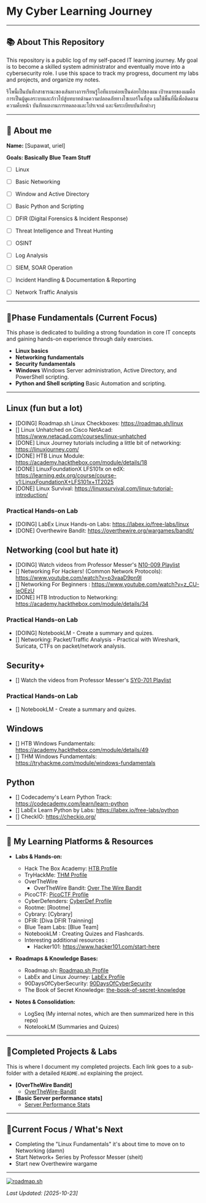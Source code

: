# My Cyber Learning Journey

---

## 📚 About This Repository

This repository is a public log of my self-paced IT learning journey. My goal is to become a skilled system administrator and eventually move into a cybersecurity role. I use this space to track my progress, document my labs and projects, and organize my notes.

รีโพนี้เป็นบันทึกสาธารณะของเส้นทางการเรียนรู้ไอทีแบบค่อยเป็นค่อยไปของผม เป้าหมายของผมคือการเป็นผู้ดูแลระบบและก้าวไปสู่บทบาทด้านความปลอดภัยทางไซเบอร์ในที่สุด ผมใช้พื้นที่นี้เพื่อติดตามความคืบหน้า บันทึกผลงานการทดลองและโปรเจกต์ และจัดระเบียบบันทึกต่างๆ

---

## 👥 About me

**Name:** [Supawat, uriel]

**Goals: Basically Blue Team Stuff**
- [ ] Linux
- [ ] Basic Networking
- [ ] Window and Active Directory
- [ ] Basic Python and Scripting
- [ ] DFIR (Digital Forensics & Incident Response)
- [ ] Threat Intelligence and Threat Hunting
- [ ] OSINT
- [ ] Log Analysis

- [ ] SIEM, SOAR Operation
- [ ] Incident Handling & Documentation & Reporting
- [ ] Network Traffic Analysis


---

## 🎯Phase Fundamentals (Current Focus)

This phase is dedicated to building a strong foundation in core IT concepts and gaining hands-on experience through daily exercises.

- **Linux basics**
- **Networking fundamentals**
- **Security fundamentals**
- **Windows** Windows Server administration, Active Directory, and PowerShell scripting.
- **Python and Shell scripting** Basic Automation and scripting.

---

## Linux (fun but a lot)
- [DOING] Roadmap.sh Linux Checkboxes: https://roadmap.sh/linux
- [] Linux Unhatched on Cisco NetAcad: https://www.netacad.com/courses/linux-unhatched
- [DONE] Linux Journey tutorials including a little bit of networking: https://linuxjourney.com/
- [DONE] HTB Linux Module: https://academy.hackthebox.com/module/details/18
- [DONE] LinuxFoundationX LFS101x on edX: https://learning.edx.org/course/course-v1:LinuxFoundationX+LFS101x+1T2025
- [DONE] Linux Survival: https://linuxsurvival.com/linux-tutorial-introduction/

### Practical Hands-on Lab
- [DOING] LabEx Linux Hands-on Labs: https://labex.io/free-labs/linux
- [DONE] Overthewire Bandit: https://overthewire.org/wargames/bandit/

## Networking (cool but hate it)
- [DOING] Watch videos from Professor Messer's [N10-009 Playlist](https://youtube.com/playlist?list=PLG49S3nxzAnl_tQe3kvnmeMid0mjF8Le8&si=3rUsqmrdsNK3izh6)
- [] Networking For Hackers! (Common Network Protocols): https://www.youtube.com/watch?v=p3vaaD9pn9I
- [] Networking For Beginners : https://www.youtube.com/watch?v=z_CU-IeOEzU
- [DONE] HTB Introduction to Networking: https://academy.hackthebox.com/module/details/34

### Practical Hands-on Lab
- [DOING] NotebookLM - Create a summary and quizes.
- [] Networking: Packet/Traffic Analysis - Practical with Wireshark, Suricata, CTFs on packet/network analysis.

## Security+
- [] Watch the videos from Professor Messer's [SY0-701 Playlist](https://www.youtube.com/watch?v=KiEptGbnEBc&list=PLG49S3nxzAnl4QDVqK-hOnoqcSKEIDDuv)

### Practical Hands-on Lab
- [] NotebookLM - Create a summary and quizes.

## Windows
- [] HTB Windows Fundamentals: https://academy.hackthebox.com/module/details/49
- [] THM Windows Fundamentals: https://tryhackme.com/module/windows-fundamentals

## Python
- [] Codecademy's Learn Python Track: https://codecademy.com/learn/learn-python
- [] LabEx Learn Python by Labs: https://labex.io/free-labs/python
- [] CheckIO: https://checkio.org/

---

## 📘 My Learning Platforms & Resources

* **Labs & Hands-on:**
    * Hack The Box Academy: [HTB Profile](https://app.hackthebox.com/profile/#2566537)
    * TryHackMe: [THM Profile](https://tryhackme.com/p/poseidon.smash)
    * OverTheWire
        - OverTheWire Bandit: [Over The Wire Bandit](OverTheWire-Bandit/README.md)
    * PicoCTF: [PicoCTF Profile](https://play.picoctf.org/users/urielbyte)
    * CyberDefenders: [CyberDef Profile](https://cyberdefenders.org/p/poseidon.smash)
    * Rootme: [Rootme]
    * Cybrary: [Cybrary]
    * DFIR: [Diva DFIR Trainning]
    * Blue Team Labs: [Blue Team]
    * NotebookLM : Creating Quizes and Flashcards.
    * Interesting additional resources :
        - Hacker101: https://www.hacker101.com/start-here

* **Roadmaps & Knowledge Bases:**
    * Roadmap.sh: [Roadmap.sh Profile](https://roadmap.sh/u/urielbyte)
    * LabEx and Linux Journey: [LabEx Profile](https://labex.io/users/uriel0byte-11746032)
    * 90DaysOfCyberSecurity: [90DaysOfCyberSecurity](https://github.com/farhanashrafdev/90DaysOfCyberSecurity/tree/main)
    * The Book of Secret Knowledge: [the-book-of-secret-knowledge](https://github.com/trimstray/the-book-of-secret-knowledge?tab=readme-ov-file#manualshowtostutorials-toc)

* **Notes & Consolidation:**
    * LogSeq (My internal notes, which are then summarized here in this repo)
    * NotelookLM (Summaries and Quizes)

---

## 📌Completed Projects & Labs

This is where I document my completed projects. Each link goes to a sub-folder with a detailed `README.md` explaining the project.

* **[OverTheWire Bandit]**
    * [OverTheWire-Bandit](https://github.com/uriel0byte/IT-Learning-Journey-urielbyte/tree/349290b39cfe31958dff95c35743dc00c8a55847/OverTheWire-Bandit)
* **[Basic Server performance stats]**
    * [Server Performance Stats](https://github.com/uriel0byte/Bash-Labs/tree/main/Server-Status.sh)

---

## 📌Current Focus / What's Next

-   Completing the "Linux Fundamentals" it's about time to move on to Networking (damn)
-   Start Network+ Series by Professor Messer (sheit)
-   Start new Overthewire wargame

---

[![roadmap.sh](https://roadmap.sh/card/tall/68a1ad2ddb704a26333adc9f?variant=dark)](https://roadmap.sh)

_Last Updated: [2025-10-23]_
